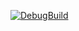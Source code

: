 [![DebugBuild](https://github.com/saitoA1007/CG2_2_0/actions/workflows/DebugBuild.yml/badge.svg)](https://github.com/saitoA1007/CG2_2_0/actions/workflows/DebugBuild.yml)
